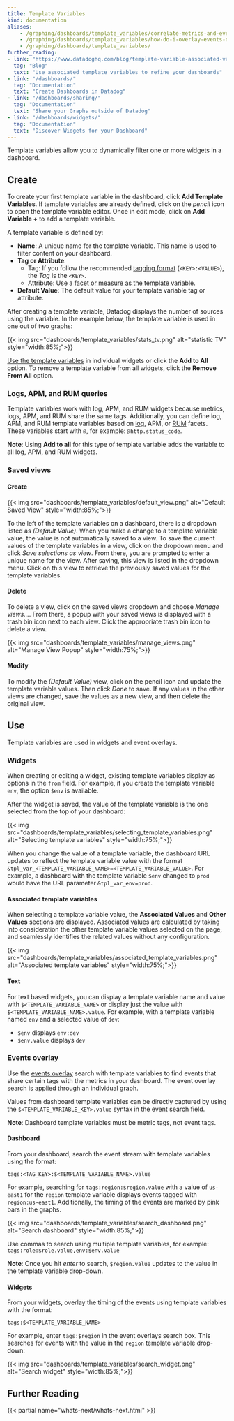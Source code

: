 ```yaml
---
title: Template Variables
kind: documentation
aliases:
    - /graphing/dashboards/template_variables/correlate-metrics-and-events-using-dashboard-template-variables
    - /graphing/dashboards/template_variables/how-do-i-overlay-events-onto-my-dashboards
    - /graphing/dashboards/template_variables/
further_reading:
- link: "https://www.datadoghq.com/blog/template-variable-associated-values/"
  tag: "Blog"
  text: "Use associated template variables to refine your dashboards"
- link: "/dashboards/"
  tag: "Documentation"
  text: "Create Dashboards in Datadog"
- link: "/dashboards/sharing/"
  tag: "Documentation"
  text: "Share your Graphs outside of Datadog"
- link: "/dashboards/widgets/"
  tag: "Documentation"
  text: "Discover Widgets for your Dashboard"
---
```


Template variables allow you to dynamically filter one or more widgets in a dashboard.

## Create

To create your first template variable in the dashboard, click **Add Template Variables**. If template variables are already defined, click on the *pencil* icon to open the template variable editor. Once in edit mode, click on **Add Variable +** to add a template variable.

A template variable is defined by:

* **Name**: A unique name for the template variable. This name is used to filter content on your dashboard.
* **Tag or Attribute**:
    * Tag: If you follow the recommended [tagging format][1] (`<KEY>:<VALUE>`), the *Tag* is the `<KEY>`.
    * Attribute: Use a [facet or measure as the template variable](#logs-apm-and-rum-queries).
* **Default Value**:
    The default value for your template variable tag or attribute.

After creating a template variable, Datadog displays the number of sources using the variable. In the example below, the template variable is used in one out of two graphs:

{{< img src="dashboards/template_variables/stats_tv.png" alt="statistic TV"  style="width:85%;">}}

[Use the template variables](#use) in individual widgets or click the **Add to All** option. To remove a template variable from all widgets, click the **Remove From All** option.

### Logs, APM, and RUM queries

Template variables work with log, APM, and RUM widgets because metrics, logs, APM, and RUM share the same tags.
Additionally, you can define log, APM, and RUM template variables based on [log][2], APM, or [RUM][3] facets. These variables start with `@`, for example: `@http.status_code`.

**Note**: Using **Add to all** for this type of template variable adds the variable to all log, APM, and RUM widgets.

### Saved views

#### Create

{{< img src="dashboards/template_variables/default_view.png" alt="Default Saved View"  style="width:85%;">}}

To the left of the template variables on a dashboard, there is a dropdown listed as *(Default Value)*. When you make a change to a template variable value, the value is not automatically saved to a view.
To save the current values of the template variables in a view, click on the dropdown menu and click *Save selections as view*. From there, you are prompted to enter a unique name for the view. After saving, this view is listed in the dropdown menu. Click on this view to retrieve the previously saved values for the template variables.

#### Delete

To delete a view, click on the saved views dropdown and choose *Manage views...*. From there, a popup with your saved views is displayed with a trash bin icon next to each view. Click the appropriate trash bin icon to delete a view.

{{< img src="dashboards/template_variables/manage_views.png" alt="Manage View Popup"  style="width:75%;">}}

#### Modify

To modify the *(Default Value)* view, click on the pencil icon and update the template variable values. Then click *Done* to save. If any values in the other views are changed, save the values as a new view, and then delete the original view.

## Use

Template variables are used in widgets and event overlays.

### Widgets

When creating or editing a widget, existing template variables display as options in the `from` field. For example, if you create the template variable `env`, the option `$env` is available.

After the widget is saved, the value of the template variable is the one selected from the top of your dashboard:

{{< img src="dashboards/template_variables/selecting_template_variables.png" alt="Selecting template variables"  style="width:75%;">}}

When you change the value of a template variable, the dashboard URL updates to reflect the template variable value with the format `&tpl_var_<TEMPLATE_VARIABLE_NAME>=<TEMPLATE_VARIABLE_VALUE>`. For example, a dashboard with the template variable `$env` changed to `prod` would have the URL parameter `&tpl_var_env=prod`.

#### Associated template variables
When selecting a template variable value, the **Associated Values** and **Other Values** sections are displayed. Associated values are calculated by taking into consideration the other template variable values selected on the page, and seamlessly identifies the related values without any configuration.

{{< img src="dashboards/template_variables/associated_template_variables.png" alt="Associated template variables"  style="width:75%;">}}

#### Text

For text based widgets, you can display a template variable name and value with `$<TEMPLATE_VARIABLE_NAME>` or display just the value with `$<TEMPLATE_VARIABLE_NAME>.value`. For example, with a template variable named `env` and a selected value of `dev`:

* `$env` displays `env:dev`
* `$env.value` displays `dev`

### Events overlay

Use the [events overlay][4] search with template variables to find events that share certain tags with the metrics in your dashboard. The event overlay search is applied through an individual graph.

Values from dashboard template variables can be directly captured by using the `$<TEMPLATE_VARIABLE_KEY>.value` syntax in the event search field.

**Note**: Dashboard template variables must be metric tags, not event tags.

#### Dashboard

From your dashboard, search the event stream with template variables using the format:

```text
tags:<TAG_KEY>:$<TEMPLATE_VARIABLE_NAME>.value
```

For example, searching for `tags:region:$region.value` with a value of `us-east1` for the `region` template variable displays events tagged with `region:us-east1`. Additionally, the timing of the events are marked by pink bars in the graphs.

{{< img src="dashboards/template_variables/search_dashboard.png" alt="Search dashboard"  style="width:85%;">}}

Use commas to search using multiple template variables, for example: `tags:role:$role.value,env:$env.value`

**Note**: Once you hit *enter* to search, `$region.value` updates to the value in the template variable drop-down.

#### Widgets

From your widgets, overlay the timing of the events using template variables with the format:

```text
tags:$<TEMPLATE_VARIABLE_NAME>
```

For example, enter `tags:$region` in the event overlays search box. This searches for events with the value in the `region` template variable drop-down:

{{< img src="dashboards/template_variables/search_widget.png" alt="Search widget"  style="width:85%;">}}

## Further Reading

{{< partial name="whats-next/whats-next.html" >}}

[1]: /getting_started/tagging/#defining-tags
[2]: /logs/explorer/facets/
[3]: /real_user_monitoring/explorer/?tab=facets#setup-facets-measures
[4]: /dashboards/timeboards/#events
